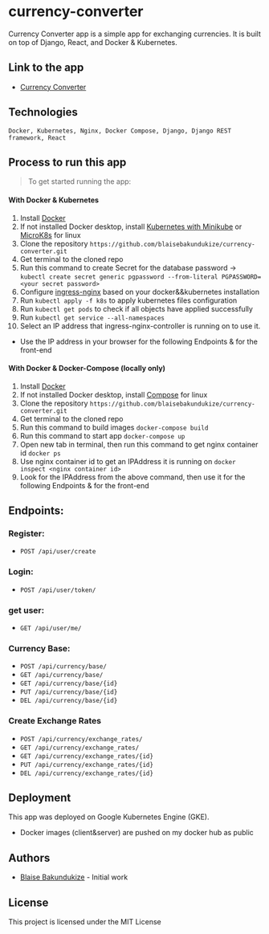 # currency-converter

Currency Converter app is a simple app for exchanging currencies. It is built on top of Django, React, and Docker & Kubernetes.

## Link to the app

- [Currency Converter](http://34.72.133.196/)

## Technologies

`Docker, Kubernetes, Nginx, Docker Compose, Django, Django REST framework, React`

## Process to run this app

> To get started running the app:

#### With Docker & Kubernetes

1. Install [Docker](https://docs.docker.com/get-docker/)
2. If not installed Docker desktop, install [Kubernetes with Minikube](https://kubernetes.io/docs/setup/learning-environment/minikube/) or [MicroK8s](https://microk8s.io/docs) for linux
3. Clone the repository `https://github.com/blaisebakundukize/currency-converter.git`
4. Get terminal to the cloned repo
5. Run this command to create Secret for the database password -> `kubectl create secret generic pgpassword --from-literal PGPASSWORD=<your secret password>`
6. Configure [ingress-nginx](https://kubernetes.github.io/ingress-nginx/deploy/) based on your docker&&kubernetes installation
7. Run `kubectl apply -f k8s` to apply kubernetes files configuration
8. Run `kubectl get pods` to check if all objects have applied successfully
9. Run `kubectl get service --all-namespaces`
10. Select an IP address that ingress-nginx-controller is running on to use it.

- Use the IP address in your browser for the following Endpoints & for the front-end

#### With Docker & Docker-Compose (locally only)

1. Install [Docker](https://docs.docker.com/get-docker/)
2. If not installed Docker desktop, install [Compose](https://docs.docker.com/compose/install/) for linux
3. Clone the repository `https://github.com/blaisebakundukize/currency-converter.git`
4. Get terminal to the cloned repo
5. Run this command to build images `docker-compose build`
6. Run this command to start app `docker-compose up`
7. Open new tab in terminal, then run this command to get nginx container id `docker ps`
8. Use nginx container id to get an IPAddress it is running on `docker inspect <nginx container id>`
9. Look for the IPAddress from the above command, then use it for the following Endpoints & for the front-end

## Endpoints:

### Register:

- `POST /api/user/create`

### Login:

- `POST /api/user/token/`

### get user:

- `GET /api/user/me/`

### Currency Base:

- `POST /api/currency/base/`
- `GET /api/currency/base/`
- `GET /api/currency/base/{id}`
- `PUT /api/currency/base/{id}`
- `DEL /api/currency/base/{id}`

### Create Exchange Rates

- `POST /api/currency/exchange_rates/`
- `GET /api/currency/exchange_rates/`
- `GET /api/currency/exchange_rates/{id}`
- `PUT /api/currency/exchange_rates/{id}`
- `DEL /api/currency/exchange_rates/{id}`

## Deployment

This app was deployed on Google Kubernetes Engine (GKE).

- Docker images (client&server) are pushed on my docker hub as public

## Authors

- [Blaise Bakundukize](https://github.com/blaisebakundukize) - Initial work

## License

This project is licensed under the MIT License
